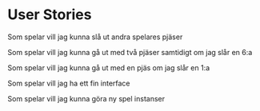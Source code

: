 # User Stories

Som spelar vill jag kunna slå ut andra spelares pjäser

Som spelar vill jag kunna gå ut med två pjäser samtidigt om jag slår en 6:a

Som spelar vill jag kunna gå ut med en pjäs om jag slår en 1:a

Som spelar vill jag ha ett fin interface

Som spelar vill jag kunna göra ny spel instanser
